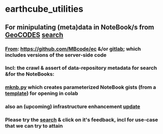 # earthcube_utilities
## For minipulating (meta)data in NoteBook/s from [GeoCODES](https://www.earthcube.org/geocodes) [search](https://geocodes.earthcube.org/)
### [From](https://mbcode.github.io/ec/): https://github.com/MBcode/ec &/or [gitlab](https://gitlab.com/MBcode/ec); which includes versions of the server-side code
### Incl: the crawl & assert of data-repository metadata for search &for the NoteBooks:
###  [mknb.py](https://github.com/MBcode/ec/blob/master/NoteBook/mknb.py) which creates parameterized NoteBook gists (from a [template](https://github.com/MBcode/ec/blob/master/NoteBook/template.ipynb)) for opening in colab
### also an (upcoming) infrastructure enhancement [update](https://mbcode.github.io/ec/)
### Please try the  [search](https://geocodes.earthcube.org/) & click on it's feedback, incl for use-case that we can try to attain 
